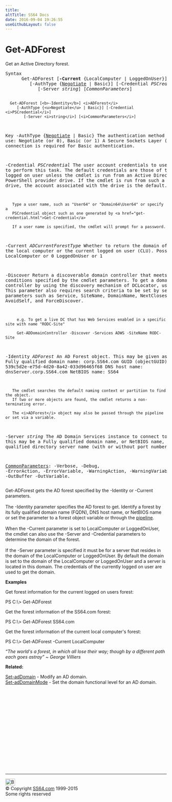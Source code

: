 ```yaml
---
title:
altTitle: SS64 Docs
date: 2016-09-04 19:26:55
useGithubLayout: false
---
```

<!-- #BeginLibraryItem "/Library/head_ps.lbi" --><!-- #EndLibraryItem --><h1>Get-ADForest</h1> 
<p>Get an Active Directory forest.</p>
<pre>Syntax
      Get-ADForest [<b>-Current</b> {LocalComputer | LoggedOnUser}]
         [-AuthType {<u>Negotiate</u> | Basic}] [-Credential <i>PSCredential</i>]
            [-Server <i>string</i>] [<i>CommonParameters</i>]

      Get-ADForest [<b>-Identity</b>] <i>ADForest</i>
         [-AuthType {<u>Negotiate</u> | Basic}] [-Credential <i>PSCredential</i>]
            [-Server <i>string</i>] [<i>CommonParameters</i>]

Key
   -AuthType {<u>Negotiate</u> | Basic}
       The authentication method to use: Negotiate (or 0), Basic (or 1)
       A Secure Sockets Layer (SSL) connection is required for Basic authentication.

   -Credential <i>PSCredential</i>
       The user account credentials to use to perform this task.
       The default credentials are those of the currently logged on user unless the
       cmdlet is run from an Active Directory PowerShell provider drive.
       If the cmdlet is run from such a provider drive, the account associated with the drive is the default.

       Type a user name, such as "User64" or "Domain64\User64" or specify a
       PSCredential object such as one generated by <a href="get-credential.html">Get-Credential</a> 

       If a user name is specified, the cmdlet will prompt for a password.

   -Current <i>ADCurrentForestType</i>
       Whether to return the domain of the local computer or the current logged on user (CLU).
       Possible values:
          LocalComputer or 0
          LoggedOnUser  or 1

   -Discover
       Return a discoverable domain controller that meets the conditions specified by the
       cmdlet parameters. To get a domain controller by using the discovery mechanism of
       DCLocator, use -Discover. This parameter also requires search criteria to be set by
       setting parameters such as Service, SiteName, DomainName, NextClosestSite, AvoidSelf, and ForceDiscover.

         e.g. To get a live DC that has Web Services enabled in a specific site with name "RODC-Site"

         Get-ADDomainController -Discover -Services ADWS -SiteName RODC-Site

   -Identity <i>ADForest</i>
       An AD Forest object.
       This may be given as:
          Fully qualified domain name: corp.SS64.com
          GUID (objectGUID): 539c5d2e-e75d-4d20-8a42-033d96465f68
          DNS host name:     dnsServer.corp.SS64.com
          NetBIOS name:      SS64

       The cmdlet searches the default naming context or partition to find the object.
       If two or more objects are found, the cmdlet returns a non-terminating error.

       The <i>ADForest</i> object may also be passed through the pipeline or set via a variable.

   -Server <i>string</i>
       The AD Domain Services instance to connect to, this may be a Fully qualified domain name,
       or NetBIOS name, Fully qualified directory server name (with or without port number.)

   <a href="common.html">CommonParameters</a>:
       -Verbose, -Debug, -ErrorAction, -ErrorVariable, -WarningAction, -WarningVariable,
       -OutBuffer -OutVariable.</pre>
<p>Get-ADForest  gets the AD forest specified by the <span class="code">-Identity</span> or <span class="code">-Current</span> parameters.<br>
<br>
The <span class="code">-Identity</span> parameter specifies the AD forest to get. Identify a forest by its fully qualified domain name (FQDN), DNS host name, or NetBIOS name or set the parameter to a forest object variable or  through the <a href="syntax-pipeline.html">pipeline</a>.<br>
<br>When the <span class="code">-Current</span> parameter is set to LocalComputer or LoggedOnUser, the cmdlet can also use the -Server and -Credential parameters to determine the domain of the forest.<br>
<br>If the <span class="code">-Server</span> parameter is specified it must be for a server  that resides in the domain of the LocalComputer or LoggedOnUser. By default the domain is set to the domain of the LocalComputer or LoggedOnUser and a server is located in this domain. The credentials of the currently logged on user are used to get the domain.</p>
<p><b>Examples</b></p>
<p>Get  forest information for the current logged on users forest:</p>
<p class="code">PS C:\&gt; Get-ADForest</p>
<p>Get the forest information of the SS64.com forest:</p>
<p class="code">PS C:\&gt; Get-ADForest SS64.com</p>
<p>Get the forest information of the current local computer's forest: </p>
<p class="code">PS C:\&gt; Get-ADForest -Current LocalComputer</p>
<p class="quote"><i>“The world's a forest, in which all lose their way; though by a different path each goes astray” ~ George Villiers</i></p>
<p><b>Related:</b></p>
<p><a href="set-addomain.html">Set-adDomain</a> - Modify an AD domain.<br> 
<a href="set-addomainmode.html">Set-adDomainMode</a> - Set the domain functional level for an AD domain.</p><!-- #BeginLibraryItem "/Library/foot_ps.lbi" --><p>
<!-- PowerShell300 -->
<ins class="adsbygoogle" style="display:inline-block;width:300px;height:250px" data-ad-client="ca-pub-6140977852749469" data-ad-slot="6253539900"></ins>
<script>
(adsbygoogle = window.adsbygoogle || []).push({});
</script></p>
<hr>
<div id="bl" class="footer"><a href="get-adforest.html#"><img src="../images/top.png" width="30" height="22" alt="Back to the Top"></a></div>
<div id="br" class="footer, tagline">© Copyright <a href="../index.html">SS64.com</a> 1999-2015<br>
Some rights reserved</div><!-- #EndLibraryItem -->

